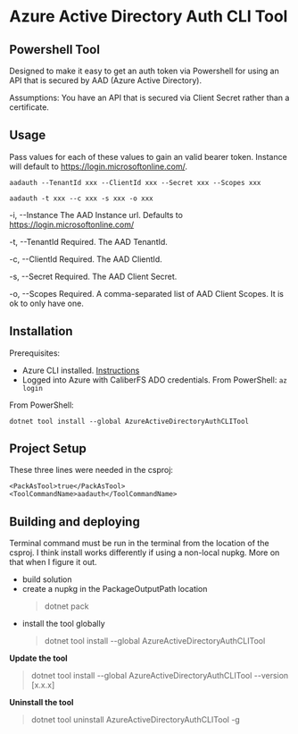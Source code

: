 # Azure Active Directory Auth CLI Tool

## Powershell Tool

Designed to make it easy to get an auth token via Powershell for using an API that is secured by AAD (Azure Active Directory). 

Assumptions: You have an API that is secured via Client Secret rather than a certificate.

## Usage

Pass values for each of these values to gain an valid bearer token. Instance will default to https://login.microsoftonline.com/.

`aadauth --TenantId xxx --ClientId xxx --Secret xxx --Scopes xxx`

`aadauth -t xxx --c xxx -s xxx -o xxx`

  -i, --Instance    The AAD Instance url. Defaults to https://login.microsoftonline.com/

  -t, --TenantId    Required. The AAD TenantId.

  -c, --ClientId    Required. The AAD ClientId.

  -s, --Secret      Required. The AAD Client Secret.

  -o, --Scopes      Required. A comma-separated list of AAD Client Scopes. It is ok to only have one.

## Installation

Prerequisites:

- Azure CLI installed. [Instructions](https://learn.microsoft.com/en-us/cli/azure/install-azure-cli-windows?tabs=azure-cli)
- Logged into Azure with CaliberFS ADO credentials. From PowerShell: `az login`

From PowerShell:

`dotnet tool install --global AzureActiveDirectoryAuthCLITool`

## Project Setup

These three lines were needed in the csproj:
```
<PackAsTool>true</PackAsTool>
<ToolCommandName>aadauth</ToolCommandName>
```

## Building and deploying

Terminal command must be run in the terminal from the location of the csproj.
I think install works differently if using a non-local nupkg. More on that when I figure it out.

- build solution
- create a nupkg in the PackageOutputPath location
	> dotnet pack
- install the tool globally
	> dotnet tool install --global AzureActiveDirectoryAuthCLITool

**Update the tool**
> dotnet tool install --global AzureActiveDirectoryAuthCLITool --version [x.x.x]

**Uninstall the tool**
> dotnet tool uninstall AzureActiveDirectoryAuthCLITool -g
